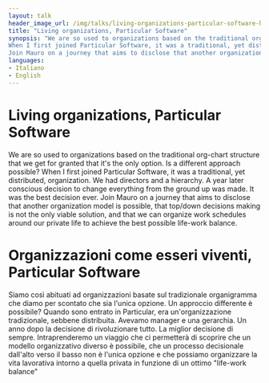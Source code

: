 ```yaml
---
layout: talk
header_image_url: /img/talks/living-organizations-particular-software-header.jpg
title: "Living organizations, Particular Software"
synopsis: "We are so used to organizations based on the traditional org-chart structure that we get for granted that it's the only option. Is a different approach possible?
When I first joined Particular Software, it was a traditional, yet distributed, organization. We had  directors and a hierarchy. A year later conscious decision to change everything from the ground up was made. It was the best decision ever.
Join Mauro on a journey that aims to disclose that another organization model is possible, that top/down decisions making is not the only viable solution, and that we can organize work schedules around our private life to achieve the best possible life-work balance." 
languages:
- Italiano
- English
---
```


# Living organizations, Particular Software

We are so used to organizations based on the traditional org-chart structure that we get for granted that it's the only option. Is a different approach possible?
When I first joined Particular Software, it was a traditional, yet distributed, organization. We had  directors and a hierarchy. A year later conscious decision to change everything from the ground up was made. It was the best decision ever.
Join Mauro on a journey that aims to disclose that another organization model is possible, that top/down decisions making is not the only viable solution, and that we can organize work schedules around our private life to achieve the best possible life-work balance.

# Organizzazioni come esseri viventi, Particular Software

Siamo così abituati ad organizzazioni basate sul tradizionale organigramma che diamo per scontato che sia l'unica opzione. Un approccio differente è possibile?
Quando sono entrato in Particular, era un'organizzazione tradizionale, sebbene distribuita. Avevamo manager e una gerarchia. Un anno dopo la decisione di rivoluzionare tutto. La miglior decisione di sempre.
Intraprenderemo un viaggio che ci permetterà di scoprire che un modello organizzativo diverso è possibile, che un processo decisionale dall'alto verso il basso non è l'unica opzione e che possiamo organizzare la vita lavorativa intorno a quella privata in funzione di un ottimo "life-work balance"
